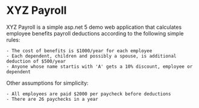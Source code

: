 # XYZ Payroll

XYZ Payroll is a simple asp.net 5 demo web application that calculates employee benefits payroll deductions according to the following simple rules:

    - The cost of benefits is $1000/year for each employee
    - Each dependent, children and possibly a spouse, is additional deduction of $500/year
    - Anyone whose name startis with 'A' gets a 10% discount, employee or dependent

Other assumptions for simplicity:

    - All employees are paid $2000 per paycheck before deductions
    - There are 26 paychecks in a year


